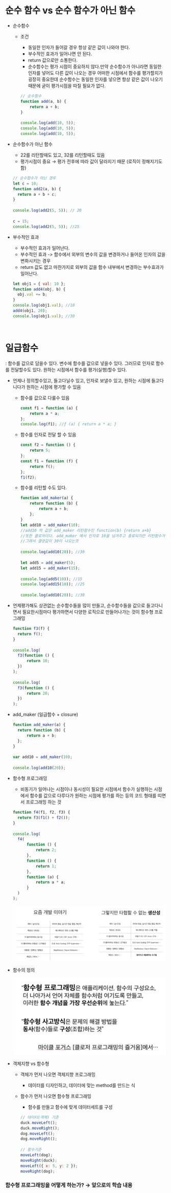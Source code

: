 # 순수 함수 vs 순수 함수가 아닌 함수

- 순수함수

  - 조건

    - 동일한 인자가 들어갈 경우 항상 같은 값이 나와야 한다.
    - 부수적인 효과가 일어나면 안 된다.
    - return 값으로만 소통한다.
    - 순수함수는 평가 시점이 중요하지 않다.만약 순수함수가 아니라면 동일한 인자를 넣어도 다른 값이 나오는 경우 어떠한 시점에서 함수를 평가할지가 굉장히 중요한데 순수함수는 동일한 인자를 넣으면 항상 같은 값이 나오기 때문에 굳이 평가시점을 따질 필요가 없다.

    ```jsx
    // 순수함수
    function add(a, b) {
    	return a + b;
    }

    console.log(add(10, 5));
    console.log(add(10, 5));
    console.log(add(10, 5));
    ```

- 순수함수가 아닌 함수

  - 22를 리턴할때도 있고, 32를 리턴할때도 있음
  - 평가시점이 중요 → 평가 전후에 따라 값이 달라지기 때문 (로직이 정해지기도 함)

  ```jsx
  // 순수함수가 아닌 경우
  let c = 10;
  function add2(a, b) {
  	return a + b + c;
  }

  console.log(add2(5, 5)); // 20

  c = 15;
  console.log(add2(5, 5)); //25
  ```

- 부수적인 효과

  - 부수적인 효과가 일어난다.
  - 부수적인 효과 -> 함수에서 외부의 변수의 값을 변경하거나 들어온 인자의 값을 변화시키는 경우
  - return 값도 없고 마찬가지로 외부의 값을 함수 내부에서 변경하는 부수효과가 일어난다.

  ```jsx
  let obj1 = { val: 10 };
  function add4(obj, b) {
  	obj.val += b;
  }
  console.log(obj1.val); //10
  add4(obj1, 20);
  console.log(obj1.val); //30
  ```

  <br />

# 일급함수

: 함수를 값으로 담을수 있다. 변수에 함수를 값으로 넣을수 있다. 그러므로 인자로 함수를 전달할수도 있다. 원하는 시점에서 함수를 평가(실행)할수 있다.

- 언제나 정의할수있고, 들고다닐수 있고, 인자로 보낼수 있고, 원하는 시점에 들고다니다가 원하는 시점에 평가할 수 있음

  - 함수를 값으로 다룰수 있음
    ```jsx
    const f1 = function (a) {
    	return a * a;
    };
    console.log(f1); //ƒ (a) { return a * a; }
    ```
  - 함수를 인자로 전달 할 수 있음
    ```jsx
    const f2 = function () {
    	return 5;
    };
    const f1 = function (f) {
    	return f();
    };
    f1(f2);
    ```
  - 함수를 리턴할 수도 있다.

    ```jsx
    function add_maker(a) {
    	return function (b) {
    		return a + b;
    	};
    }
    let add10 = add_maker(10);
    //add10 의 값은 add_maker 리턴함수인 function(b) {return a+b}
    //또한 클로저이다. add_maker 에서 인자로 10을 넘겨주고 종료되지만 리턴함수가 10을 기억하고 있다.
    //그래서 결괏값이 30이 나오는것

    console.log(add10(20)); //30

    let add5 = add_maker(5);
    let add15 = add_maker(15);

    console.log(add5(10)); //15
    console.log(add15(10)); //25

    console.log(add10(20)); //30
    ```

- 언제평가해도 상관없는 순수함수들을 많이 만들고, 순수함수들을 값으로 들고다니면서 필요한시점마다 평가하면서 다양한 로직으로 만들어나가는 것이 함수형 프로그래밍

  ```jsx
  function f3(f) {
  	return f();
  }

  console.log(
  	f3(function () {
  		return 10;
  	})
  );

  console.log(
  	f3(function () {
  		return 20;
  	})
  );
  ```

- add_maker (일급함수 + closure)

  ```jsx
  function add_maker(a) {
  	return function (b) {
  		return a + b;
  	};
  }

  var add10 = add_maker(10);

  console.log(add10(20));
  ```

- 함수형 프로그래밍

  - 비동기가 일어나는 시점이나 동시성이 필요한 시점에서 함수가 실행하는 시점에서 함수를 값으로 다루다가 원하는 시점에 평가를 하는 등의 코드 형태를 띠면서 프로그래밍 하는 것

  ```jsx
  function f4(f1, f2, f3) {
  	return f3(f1() + f2());
  }

  console.log(
  	f4(
  		function () {
  			return 2;
  		},
  		function () {
  			return 1;
  		},
  		function (a) {
  			return a * a;
  		}
  	)
  );
  ```

  ![요즘 개발 이야기](img/image.png)

- 함수의 정의

  ![함수형 프로그래밍](img/image-1.png)

- 객체지향 vs 함수형

  - 객체가 먼저 나오면 객체지향 프로그래밍
    - 데이터를 디자인하고, 데이터에 맞는 method를 만드는 식
  - 함수가 먼저 나오면 함수형 프로그래밍

    - 함수를 만들고 함수에 맞게 데이터세트를 구성

    ```jsx
    // 데이터(객체) 기준
    duck.moveLeft();
    duck.moveRight();
    dog.moveLeft();
    dog.moveRight();

    // 함수기준
    moveLeft(dog);
    moveRight(duck);
    moveLeft({ x: 5, y: 2 });
    moveRight(dog);
    ```

### 함수형 프로그래밍을 어떻게 하는가? → 앞으로의 학습 내용
